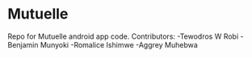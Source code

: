 # Mutuelle
Repo for Mutuelle android app code. 
Contributors:
-Tewodros W Robi
-Benjamin Munyoki
-Romalice Ishimwe
-Aggrey Muhebwa
